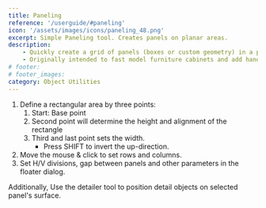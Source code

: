```yaml
---
title: Paneling
reference: '/userguide/#paneling'
icon: '/assets/images/icons/paneling_48.png'
excerpt: Simple Paneling tool. Creates panels on planar areas.
description:
    - Quickly create a grid of panels (boxes or custom geometry) in a planar surface. 
    - Originally intended to fast model furniture cabinets and add handles, now is a multi-purpose tool.
# footer:
# footer_images:
category: Object Utilities
---    
```


1. Define a rectangular area by three points:
   1. Start: Base point
   2. Second point will determine the height and alignment of the rectangle
   3. Third and last point sets the width.
      * Press SHIFT to invert the up-direction.
2. Move the mouse &amp; click to set rows and columns.
3. Set H/V divisions, gap between panels and other parameters in the floater dialog.

Additionally, Use the detailer tool to position detail objects on selected panel's surface.
